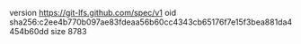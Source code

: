 version https://git-lfs.github.com/spec/v1
oid sha256:c2ee4b770b097ae83fdeaa56b60cc4343cb65176f7e15f3bea881da4454b60dd
size 8783
